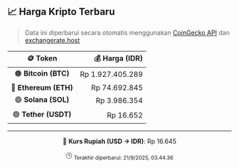 

<!-- HARGA_KRIPTO -->
## 📈 Harga Kripto Terbaru

> Data ini diperbarui secara otomatis menggunakan [CoinGecko API](https://www.coingecko.com/) dan [exchangerate.host](https://exchangerate.host/)

<div align="center">

| 🪙 Token | 💰 Harga (IDR) |
|:------:|---------------:|
| 🟠 **Bitcoin (BTC)**   | Rp 1.927.405.289 |
| 🔵 **Ethereum (ETH)**  | Rp 74.692.845 |
| 🟣 **Solana (SOL)**    | Rp 3.986.354 |
| 🟢 **Tether (USDT)**   | Rp 16.652 |

---

💱 **Kurs Rupiah (USD → IDR)**: Rp 16.645

🕒 <sub>Terakhir diperbarui: 21/9/2025, 03.44.36</sub>

</div>
<!-- /HARGA_KRIPTO -->